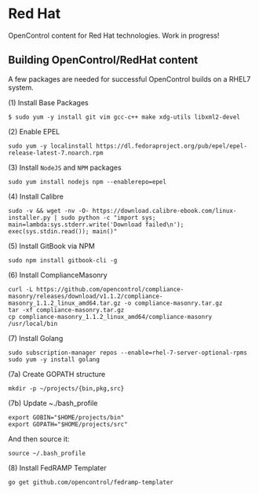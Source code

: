 # Red Hat
OpenControl content for Red Hat technologies. Work in progress!


## Building OpenControl/RedHat content
A few packages are needed for successful OpenControl builds on a RHEL7 system. 

(1) Install Base Packages
`````
$ sudo yum -y install git vim gcc-c++ make xdg-utils libxml2-devel
`````

(2) Enable EPEL
`````
sudo yum -y localinstall https://dl.fedoraproject.org/pub/epel/epel-release-latest-7.noarch.rpm
`````

(3) Install ``NodeJS`` and ``NPM`` packages
`````
sudo yum install nodejs npm --enablerepo=epel
`````

(4) Install Calibre
`````
sudo -v && wget -nv -O- https://download.calibre-ebook.com/linux-installer.py | sudo python -c "import sys; main=lambda:sys.stderr.write('Download failed\n'); exec(sys.stdin.read()); main()"
`````

(5) Install GitBook via NPM
`````
sudo npm install gitbook-cli -g
`````

(6) Install ComplianceMasonry
`````
curl -L https://github.com/opencontrol/compliance-masonry/releases/download/v1.1.2/compliance-masonry_1.1.2_linux_amd64.tar.gz -o compliance-masonry.tar.gz
tar -xf compliance-masonry.tar.gz
cp compliance-masonry_1.1.2_linux_amd64/compliance-masonry /usr/local/bin
`````

(7) Install Golang
`````
sudo subscription-manager repos --enable=rhel-7-server-optional-rpms
sudo yum -y install golang
`````

(7a) Create GOPATH structure 
`````
mkdir -p ~/projects/{bin,pkg,src}
`````

(7b) Update ~./bash_profile
`````
export GOBIN="$HOME/projects/bin"
export GOPATH="$HOME/projects/src"
`````
And then source it:
`````
source ~/.bash_profile
`````

(8) Install FedRAMP Templater
`````
go get github.com/opencontrol/fedramp-templater
`````
